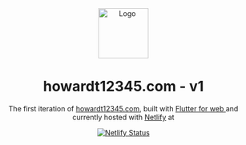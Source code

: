 <div align="center">
  <img alt="Logo" src="https://raw.githubusercontent.com/howardt12345/website-v1/master/images/logo_dark.png" width="100" />
</div>
<h1 align="center">
  howardt12345.com - v1
</h1>
</h1>
<p align="center">
  The first iteration of <a href="https://howardt12345.com" target="_blank">howardt12345.com</a>, built with <a href="https://flutter.dev/" target="_blank">Flutter for web </a> and currently hosted with <a href="https://www.netlify.com/" target="_blank">Netlify</a> at 
</p>
<p align="center">
  <a href="https://app.netlify.com/sites/howardt12345-v1/deploys" target="_blank">
    <img src="https://api.netlify.com/api/v1/badges/6b692f74-bfc4-45d5-a416-68a594d31c36/deploy-status" alt="Netlify Status" />
  </a>
</p>

